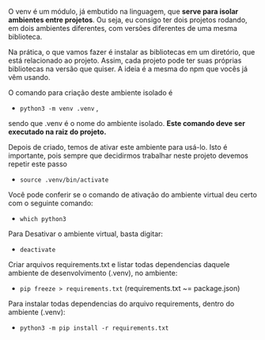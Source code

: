 O venv é um módulo, já embutido na linguagem, que **serve para isolar ambientes entre projetos**. Ou seja, eu consigo ter dois projetos rodando, em dois ambientes diferentes, com versões diferentes de uma mesma biblioteca.

Na prática, o que vamos fazer é instalar as bibliotecas em um diretório, que está relacionado ao projeto. Assim, cada projeto pode ter suas próprias bibliotecas na versão que quiser. A ideia é a mesma do npm que vocês já vêm usando.

O comando para criação deste ambiente isolado é

  - `python3 -m venv .venv` ,

sendo que .venv é o nome do ambiente isolado.
**Este comando deve ser executado na raiz do projeto.**

Depois de criado, temos de ativar este ambiente para usá-lo. Isto é importante, pois sempre que decidirmos trabalhar neste projeto devemos repetir este passo

  - `source .venv/bin/activate`

Você pode conferir se o comando de ativação do ambiente virtual deu certo com o seguinte comando:

  - `which python3`

Para Desativar o ambiente virtual, basta digitar:

  - `deactivate`

Criar arquivos requirements.txt e listar todas dependencias daquele ambiente de desenvolvimento (.venv), no ambiente:

  - `pip freeze > requirements.txt`
  (requirements.txt ~= package.json)

Para instalar todas dependencias do arquivo requirements, dentro do ambiente (.venv):

  - `python3 -m pip install -r requirements.txt`
